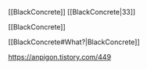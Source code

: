 




[[BlackConcrete]]
[[BlackConcrete|33]]

[[BlackConcrete]]


[[BlackConcrete#What?|BlackConcrete]]



https://anpigon.tistory.com/449


